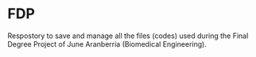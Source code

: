 # FDP
Respostory to save and manage all the files (codes) used during the Final Degree Project of June Aranberria (Biomedical Engineering).
